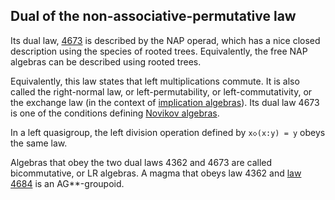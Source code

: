 ## Dual of the non-associative-permutative law

Its dual law, [4673](https://teorth.github.io/equational_theories/implications/?4673) is described by the NAP operad, which has a nice closed description using the species of rooted trees. Equivalently, the free NAP algebras can be described using rooted trees.

Equivalently, this law states that left multiplications commute.  It is also called the right-normal law, or left-permutability, or left-commutativity, or the exchange law (in the context of [implication algebras](https://www.jstor.org/stable/43679502)).  Its dual law 4673 is one of the conditions defining [Novikov algebras](https://arxiv.org/pdf/1903.02238).

In a left quasigroup, the left division operation defined by `x◇(x:y) = y` obeys the same law.

Algebras that obey the two dual laws 4362 and 4673 are called bicommutative, or LR algebras.  A magma that obeys law 4362 and [law 4684](https://teorth.github.io/equational_theories/implications/?4684) is an AG**-groupoid.
